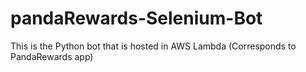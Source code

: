 # pandaRewards-Selenium-Bot
This is the Python bot that is hosted in AWS Lambda (Corresponds to PandaRewards app)
